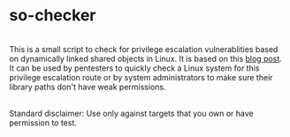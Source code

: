 # so-checker
\
This is a small script to check for privilege escalation vulnerablities based on dynamically linked shared objects in Linux. It is based on this [blog post](https://www.contextis.com/en/blog/linux-privilege-escalation-via-dynamically-linked-shared-object-library). It can be used by pentesters to quickly check a Linux system for this privilege escalation route or by system administrators to make sure their library paths don't have weak permissions.

\
Standard disclaimer: Use only against targets that you own or have permission to test.
